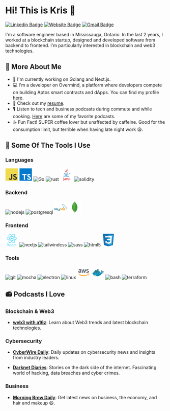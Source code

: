 # Hi! This is Kris 👋

[![Linkedin Badge](https://img.shields.io/badge/-krissolui-blue?style=flat&logo=Linkedin&logoColor=white&link=https://www.linkedin.com/in/jlim/)](https://www.linkedin.com/in/krissolui/)
[![Website Badge](https://img.shields.io/badge/-krissolui.com-9e42f5?style=flat&logo=Google-Chrome&logoColor=white&link=https://krissolui.com)](https://krissolui.com)
[![Gmail Badge](https://img.shields.io/badge/-krissolui-c14438?style=flat&logo=Gmail&logoColor=white&link=mailto:krissolui@gmail.com)](mailto:krissolui@gmail.com)

<p>
I'm a software engineer based in Mississauga, Ontario. In the last 2 years, I worked at a blockchain startup, designed and developed software from backend to frontend. I'm particularly interested in blockchain and web3 technologies.
</p>

## 🚀 More About Me

-   🔭 I'm currently working on Golang and Next.js.</li>
-   💻 I'm a developer on Overmind, a platform where developers compete on building Aptos smart contracts and dApps. You can find my profile <a href="https://overmind.xyz/@krissolui">here</a>.</li>
-   📝 Check out my <a href="https://drive.google.com/file/d/1K2o2R-xieqMaYimY-96uWK7D-t7Vcd-q/view?usp=drive_link">resume</a>.</li>
-   🎙️ Listen to tech and business podcasts during commute and while cooking. [Here](#-podcasts-i-love) are some of my favorite podcasts.</li>
-   ☕ Fun Fact! SUPER coffee lover but unaffected by caffeine. Good for the consumption limit, but terrible when having late night work 😪.</li>

## 🔨 Some Of The Tools I Use

### Languages

<p>
<img src="https://raw.githubusercontent.com/devicons/devicon/master/icons/javascript/javascript-original.svg" alt="javascript" width="40" height="40" />
<img src="https://raw.githubusercontent.com/devicons/devicon/master/icons/typescript/typescript-original.svg" alt="typescript" width="40" height="40" />
<img src="https://cdn.jsdelivr.net/gh/devicons/devicon/icons/go/go-original.svg" alt="Go" width="40" height="40" />
<img src="https://cdn.jsdelivr.net/gh/devicons/devicon/icons/rust/rust-plain.svg" alt="rust" width="40" height="40" />
<img src="https://raw.githubusercontent.com/devicons/devicon/master/icons/java/java-original-wordmark.svg" alt="java" width="40" height="40" />
<img src="https://cdn.jsdelivr.net/gh/devicons/devicon/icons/solidity/solidity-original.svg" alt="solidity" width="40" height="40" />
</p>

### Backend

<p>
<img src="https://cdn.jsdelivr.net/gh/devicons/devicon/icons/nodejs/nodejs-plain-wordmark.svg" alt="nodejs" width="40" height="40" />
<img src="https://cdn.jsdelivr.net/gh/devicons/devicon/icons/postgresql/postgresql-original.svg" alt="postgresql" width="40" height="40" />
<img src="https://raw.githubusercontent.com/devicons/devicon/master/icons/mysql/mysql-original-wordmark.svg" alt="mysql" width="40" height="40" />
<img src="https://raw.githubusercontent.com/devicons/devicon/master/icons/mongodb/mongodb-original.svg" alt="mongodb" width="40" height="40" />
</p>

### Frontend

<p>
<img src="https://raw.githubusercontent.com/devicons/devicon/master/icons/react/react-original-wordmark.svg" alt="react" width="40" height="40" />
<img src="https://cdn.jsdelivr.net/gh/devicons/devicon/icons/nextjs/nextjs-original.svg" alt="nextjs" width="40" height="40" />
<img src="https://cdn.jsdelivr.net/gh/devicons/devicon/icons/tailwindcss/tailwindcss-original-wordmark.svg" alt="tailwindcss" width="40" height="40" />
<img src="https://cdn.jsdelivr.net/gh/devicons/devicon/icons/sass/sass-original.svg" alt="sass" width="40" height="40" />
<img src="https://cdn.jsdelivr.net/gh/devicons/devicon/icons/html5/html5-original.svg" alt="html5" width="40" height="40" />
<img src="https://raw.githubusercontent.com/devicons/devicon/master/icons/css3/css3-original.svg" alt="css3" width="40" height="40" />
</p>

### Tools

<p>
<img src="https://cdn.jsdelivr.net/gh/devicons/devicon/icons/git/git-original.svg" alt="git" width="40" height="40" />
<img src="https://cdn.jsdelivr.net/gh/devicons/devicon/icons/mocha/mocha-plain.svg"  alt="mocha" width="40" height="40" />
<img src="https://cdn.jsdelivr.net/gh/devicons/devicon/icons/electron/electron-original.svg" alt="electron" width="40" height="40" />
<img src="https://cdn.jsdelivr.net/gh/devicons/devicon/icons/linux/linux-original.svg" alt="linux" width="40" height="40" />
<img src="https://raw.githubusercontent.com/github/explore/80688e429a7d4ef2fca1e82350fe8e3517d3494d/topics/aws/aws.png" alt="aws" width="40" height="40" />
<img src="https://raw.githubusercontent.com/devicons/devicon/master/icons/docker/docker-original.svg" alt="Docker" width="40" height="40" />
<img src="https://cdn.jsdelivr.net/gh/devicons/devicon/icons/bash/bash-original.svg" alt="bash" width="40" height="40" />
<img src="https://cdn.jsdelivr.net/gh/devicons/devicon/icons/terraform/terraform-original.svg" alt="terraform" width="40" height="40" />
</p>

## 📻 Podcasts I Love

### Blockchain & Web3

-   **[web3 with a16z](https://open.spotify.com/show/7pMZvsNXEnb0CYcPiDQywE)**: Learn about Web3 trends and latest blockchain technologies.

### Cybersecurity

-   **[CyberWire Daily](https://open.spotify.com/show/0CnYnxrAcfRjh0YSQINAwe)**: Daily updates on cybersecurity news and insights from industry leaders.

-   **[Darknet Diaries](https://open.spotify.com/show/4XPl3uEEL9hvqMkoZrzbx5)**: Stories on the dark side of the internet. Fascinating world of hacking, data breaches and cyber crimes.

### Business

-   **[Morning Brew Daily](https://open.spotify.com/show/7nc7OQdPTekErtFSRxOBKh)**: Get latest news on business, the economy, and hair and makeup 😆.

<!--
**krissolui/krissolui** is a ✨ _special_ ✨ repository because its `README.md` (this file) appears on your GitHub profile.

Here are some ideas to get you started:

- 🔭 I’m currently working on ...
- 🌱 I’m currently learning ...
- 👯 I’m looking to collaborate on ...
- 🤔 I’m looking for help with ...
- 💬 Ask me about ...
- 📫 How to reach me: ...
- 😄 Pronouns: ...
- ⚡ Fun fact: ...
-->
